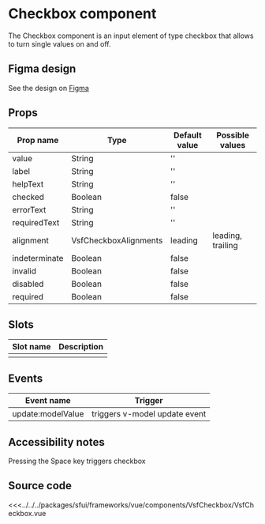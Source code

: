 # Checkbox component

The Checkbox component is an input element of type checkbox that allows to turn single values on and off.

<Generate />

## Figma design

See the design on [Figma](https://www.figma.com/file/CWOkbpne0tDpSenT4ZEUTQ/%F0%9F%9B%A0-SFUI-2.0-%7C-Development?node-id=10650%3A7132)

## Props



| Prop name    | Type                     | Default value | Possible values                        |
| ------------ | ------------------------ | ------------- | -------------------------------------- |
| value        | String                   | ''            |                                        |
| label        | String                   | ''            |                                        |
| helpText     | String                   | ''            |                                        |
| checked      | Boolean                  | false         |                                        |
| errorText    | String                   | ''            |                                        |
| requiredText | String                   | ''            |                                        |
| alignment    | VsfCheckboxAlignments    | leading       |   leading,  trailing                   |
| indeterminate| Boolean                  | false         |                                        |
| invalid      | Boolean                  | false         |                                        |
| disabled     | Boolean                  | false         |                                        |
| required     | Boolean                  | false         |                                        |





## Slots

| Slot name |            Description            |
| --------- | :-------------------------------: |
|           |                                   |

## Events

| Event name        |            Trigger             |
| ----------------- | :----------------------------: |
| update:modelValue | triggers v-model update event  |

## Accessibility notes

Pressing the Space key triggers checkbox

## Source code



<<<../../../packages/sfui/frameworks/vue/components/VsfCheckbox/VsfCheckbox.vue




